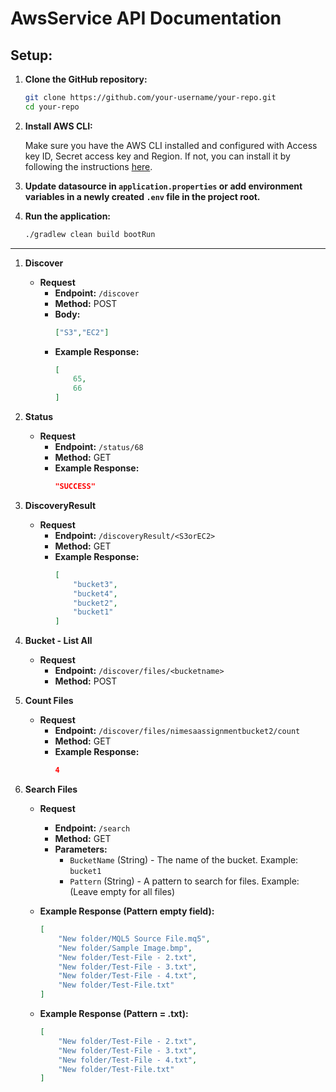 # AwsService API Documentation

## Setup:

1. **Clone the GitHub repository:**

    ```bash
    git clone https://github.com/your-username/your-repo.git
    cd your-repo
    ```

2. **Install AWS CLI:**

   Make sure you have the AWS CLI installed and configured with Access key ID, Secret access key and Region. If not, you can install it by following the instructions [here](https://aws.amazon.com/cli/).

3. **Update datasource in `application.properties` or add environment variables in a newly created `.env` file in the project root.**

4. **Run the application:**

    ```bash
    ./gradlew clean build bootRun
    ```

---

1. **Discover**

    - **Request**
        - **Endpoint:** `/discover`
        - **Method:** POST
        - **Body:**
            ```json
            ["S3","EC2"]
            ```
        - **Example Response:**
            ```json
            [
                65,
                66
            ]
            ```

2. **Status**

    - **Request**
        - **Endpoint:** `/status/68`
        - **Method:** GET
        - **Example Response:**
            ```json
            "SUCCESS"
            ```

3. **DiscoveryResult**

    - **Request**
        - **Endpoint:** `/discoveryResult/<S3orEC2>`
        - **Method:** GET
        - **Example Response:**
            ```json
            [
                "bucket3",
                "bucket4",
                "bucket2",
                "bucket1"
            ]
            ```

4. **Bucket - List All**

    - **Request**
        - **Endpoint:** `/discover/files/<bucketname>`
        - **Method:** POST

5. **Count Files**

    - **Request**
        - **Endpoint:** `/discover/files/nimesaassignmentbucket2/count`
        - **Method:** GET
        - **Example Response:**
            ```json
            4
            ```

6. **Search Files**

    - **Request**
        - **Endpoint:** `/search`
        - **Method:** GET
        - **Parameters:**
            - `BucketName` (String) - The name of the bucket. Example: `bucket1`
            - `Pattern` (String) - A pattern to search for files. Example: (Leave empty for all files)

    - **Example Response (Pattern empty field):**
        ```json
        [
            "New folder/MQL5 Source File.mq5",
            "New folder/Sample Image.bmp",
            "New folder/Test-File - 2.txt",
            "New folder/Test-File - 3.txt",
            "New folder/Test-File - 4.txt",
            "New folder/Test-File.txt"
        ]
        ```

    - **Example Response (Pattern = .txt):**
        ```json
        [
            "New folder/Test-File - 2.txt",
            "New folder/Test-File - 3.txt",
            "New folder/Test-File - 4.txt",
            "New folder/Test-File.txt"
        ]
        ```
